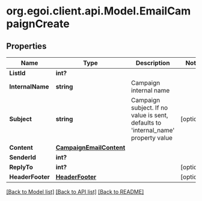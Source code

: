 # org.egoi.client.api.Model.EmailCampaignCreate
## Properties

Name | Type | Description | Notes
------------ | ------------- | ------------- | -------------
**ListId** | **int?** |  | 
**InternalName** | **string** | Campaign internal name | 
**Subject** | **string** | Campaign subject. If no value is sent, defaults to &#39;internal_name&#39; property value | [optional] 
**Content** | [**CampaignEmailContent**](CampaignEmailContent.md) |  | 
**SenderId** | **int?** |  | 
**ReplyTo** | **int?** |  | [optional] 
**HeaderFooter** | [**HeaderFooter**](HeaderFooter.md) |  | [optional] 

[[Back to Model list]](../README.md#documentation-for-models) [[Back to API list]](../README.md#documentation-for-api-endpoints) [[Back to README]](../README.md)

